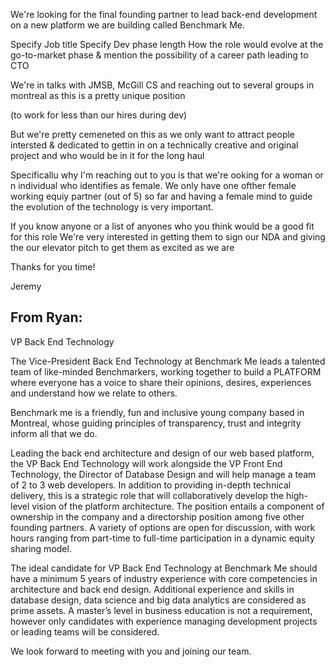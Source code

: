 We're looking for the final founding partner to lead back-end development on a new platform we are building called Benchmark Me.

Specify Job title
Specify Dev phase length
How the role would evolve at the go-to-market phase
& mention the possibility of a career path leading to CTO

We're in talks with JMSB, McGill CS and reaching out to several groups in montreal as this is a pretty unique position

(to work for less than our hires during dev)

But we're pretty cemeneted on this as we only want to attract people intersted & dedicated to gettin in on a technically creative and original project
and who would be in it for the long haul

Specificallu why I'm reaching out to you is that we're ooking for a woman or n individual who identifies as female. We only have one ofther female working equiy partner (out of 5) so far and having a female mind to guide the evolution of the technology is very important.

If you know anyone or a list of anyones who you think would be a good fit for this role
We're very interested in getting them to sign our NDA and giving the our elevator pitch
to get them as excited as we are

Thanks for you time!

Jeremy


## From Ryan:

VP Back End Technology

The Vice-President Back End Technology at Benchmark Me leads a talented team of like-minded Benchmarkers, working together to build a PLATFORM where everyone has a voice to share their opinions, desires, experiences and understand how we relate to others.

Benchmark me is a friendly, fun and inclusive young company based in Montreal, whose guiding principles of transparency, trust and integrity inform all that we do.

Leading the back end architecture and design of our web based platform, the VP Back End Technology will work alongside the VP Front End Technology, the Director of Database Design and will help manage a team of 2 to 3 web developers. In addition to providing in-depth technical delivery, this is a strategic role that will collaboratively develop the high-level vision of the platform architecture. The position entails a component of ownership in the company and a directorship position among five other founding partners. A variety of options are open for discussion, with work hours ranging from part-time to full-time participation in a dynamic equity sharing model.

The ideal candidate for VP Back End Technology at Benchmark Me should have a minimum 5 years of industry experience with core competencies in architecture and back end design. Additional experience and skills in database design, data science and big data analytics are considered as prime assets. A master’s level in business education is not a requirement, however only candidates with experience managing development projects or leading teams will be considered.

We look forward to meeting with you and joining our team.
